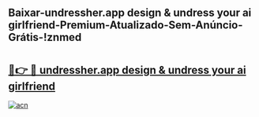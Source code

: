 
## Baixar-undressher.app   design & undress your ai girlfriend-Premium-Atualizado-Sem-Anúncio-Grátis-!znmed

# <h2><a href="https://andorid.site?title=undressher.app___design_&_undress_your_ai_girlfriend&ref=27">🔗👉 🔴 undressher.app   design & undress your ai girlfriend</a></h2>

[![acn](https://github.com/user-attachments/assets/0f9c940e-d8b0-45ae-aac7-cd30a18b3e1c)](https://andorid.site?title=undressher.app___design_&_undress_your_ai_girlfriend&ref=27)


